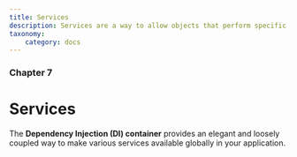 ```yaml
---
title: Services
description: Services are a way to allow objects that perform specific, commonly used functions to be reused throughout your application.  Mail, logging, and authorization are all examples of services.
taxonomy:
    category: docs
---
```


### Chapter 7

# Services

The **Dependency Injection (DI) container** provides an elegant and loosely coupled way to make various services available globally in your application.
